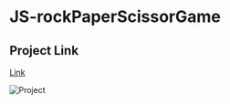 # JS-rockPaperScissorGame

## Project Link
[Link](https://js-rock-paper-scissor-game.vercel.app/)


![Project](https://user-images.githubusercontent.com/109015467/195060018-8f47cf7c-1f43-4acf-bc8c-95974f8adc04.png)
